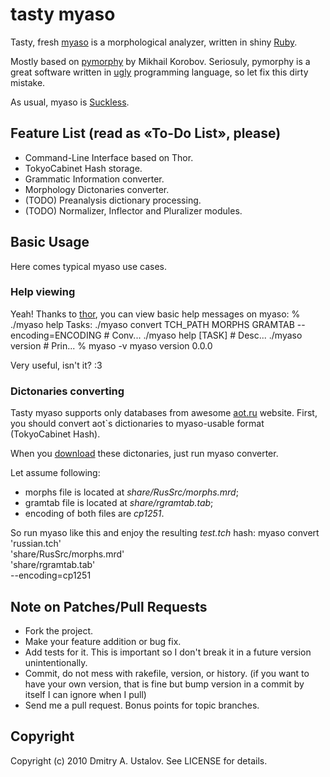 # tasty myaso

Tasty, fresh [myaso](http://github.com/eveel/myaso)
is a morphological analyzer, written in shiny
[Ruby](http://ruby-lang.org/).

Mostly based on [pymorphy](http://bitbucket.org/kmike/pymorphy/) by
Mikhail Korobov. Seriosuly, pymorphy is a great software written in
[ugly](http://python.org/) programming language,
so let fix this dirty mistake.

As usual, myaso is [Suckless](http://suckless.ru/).

## Feature List (read as «To-Do List», please)

* Command-Line Interface based on Thor.
* TokyoCabinet Hash storage.
* Grammatic Information converter.
* Morphology Dictonaries converter.
* (TODO) Preanalysis dictionary processing.
* (TODO) Normalizer, Inflector and Pluralizer modules.

## Basic Usage

Here comes typical myaso use cases.

### Help viewing

Yeah! Thanks to [thor](http://github.com/wycats/thor), you can view
basic help messages on myaso:
    % ./myaso help
    Tasks:
      ./myaso convert TCH_PATH MORPHS GRAMTAB --encoding=ENCODING  # Conv...
      ./myaso help [TASK]                                          # Desc...
      ./myaso version                                              # Prin...
    % myaso -v
    myaso version 0.0.0

Very useful, isn't it? :3

### Dictonaries converting

Tasty myaso supports only databases from awesome
[aot.ru](http://aot.ru/) website. First, you should convert
aot`s dictionaries to myaso-usable format (TokyoCabinet Hash).

When you [download](http://wiki.github.com/eveel/myaso/dictonaries-from-aotru)
these dictonaries, just run myaso converter.

Let assume following:

* morphs file is located at _share/RusSrc/morphs.mrd_;
* gramtab file is located at _share/rgramtab.tab_;
* encoding of both files are _cp1251_.

So run myaso like this and enjoy the resulting _test.tch_ hash:
    myaso convert 'russian.tch' \
        'share/RusSrc/morphs.mrd' \
        'share/rgramtab.tab' \
        --encoding=cp1251

## Note on Patches/Pull Requests

* Fork the project.
* Make your feature addition or bug fix.
* Add tests for it. This is important so I don't break it in a
  future version unintentionally.
* Commit, do not mess with rakefile, version, or history.
  (if you want to have your own version, that is fine but bump version in a commit by itself I can ignore when I pull)
* Send me a pull request. Bonus points for topic branches.

## Copyright

Copyright (c) 2010 Dmitry A. Ustalov. See LICENSE for details.
